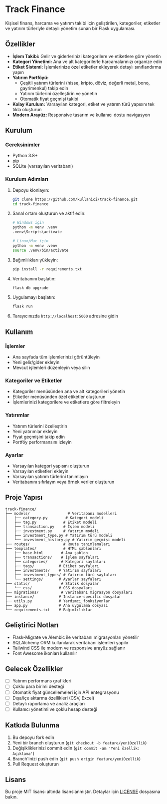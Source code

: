 # Track Finance

Kişisel finans, harcama ve yatırım takibi için geliştirilen, kategoriler, etiketler ve yatırım türleriyle detaylı yönetim sunan bir Flask uygulaması.

## Özellikler

- **İşlem Takibi:** Gelir ve giderlerinizi kategorilere ve etiketlere göre yönetin
- **Kategori Yönetimi:** Ana ve alt kategorilerle harcamalarınızı organize edin
- **Etiket Sistemi:** İşlemlerinize özel etiketler ekleyerek detaylı sınıflandırma yapın
- **Yatırım Portföyü:** 
  - Çeşitli yatırım türlerini (hisse, kripto, döviz, değerli metal, bono, gayrimenkul) takip edin
  - Yatırım türlerini özelleştirin ve yönetin
  - Otomatik fiyat geçmişi takibi
- **Kolay Kurulum:** Varsayılan kategori, etiket ve yatırım türü yapısını tek tıkla oluşturun
- **Modern Arayüz:** Responsive tasarım ve kullanıcı dostu navigasyon

## Kurulum

### Gereksinimler

- Python 3.8+
- pip
- SQLite (varsayılan veritabanı)

### Kurulum Adımları

1. Depoyu klonlayın:
   ```bash
   git clone https://github.com/kullanici/track-finance.git
   cd track-finance
   ```

2. Sanal ortam oluşturun ve aktif edin:
   ```bash
   # Windows için
   python -m venv .venv
   .venv\Scripts\activate

   # Linux/Mac için
   python -m venv .venv
   source .venv/bin/activate
   ```

3. Bağımlılıkları yükleyin:
   ```bash
   pip install -r requirements.txt
   ```

4. Veritabanını başlatın:
   ```bash
   flask db upgrade
   ```

5. Uygulamayı başlatın:
   ```bash
   flask run
   ```

6. Tarayıcınızda `http://localhost:5000` adresine gidin

## Kullanım

### İşlemler
- Ana sayfada tüm işlemlerinizi görüntüleyin
- Yeni gelir/gider ekleyin
- Mevcut işlemleri düzenleyin veya silin

### Kategoriler ve Etiketler
- Kategoriler menüsünden ana ve alt kategorileri yönetin
- Etiketler menüsünden özel etiketler oluşturun
- İşlemlerinizi kategorilere ve etiketlere göre filtreleyin

### Yatırımlar
- Yatırım türlerini özelleştirin
- Yeni yatırımlar ekleyin
- Fiyat geçmişini takip edin
- Portföy performansını izleyin

### Ayarlar
- Varsayılan kategori yapısını oluşturun
- Varsayılan etiketleri ekleyin
- Varsayılan yatırım türlerini tanımlayın
- Veritabanını sıfırlayın veya örnek veriler oluşturun

## Proje Yapısı

```
track-finance/
├── models/                 # Veritabanı modelleri
│   ├── category.py        # Kategori modeli
│   ├── tag.py            # Etiket modeli
│   ├── transaction.py    # İşlem modeli
│   ├── investment.py     # Yatırım modeli
│   ├── investment_type.py # Yatırım türü modeli
│   └── investment_history.py # Yatırım geçmişi modeli
├── routes/               # Route tanımlamaları
├── templates/            # HTML şablonları
│   ├── base.html        # Ana şablon
│   ├── transactions/    # İşlem sayfaları
│   ├── categories/      # Kategori sayfaları
│   ├── tags/           # Etiket sayfaları
│   ├── investments/    # Yatırım sayfaları
│   ├── investment_types/ # Yatırım türü sayfaları
│   └── settings/       # Ayarlar sayfaları
├── static/              # Statik dosyalar
│   └── css/            # CSS dosyaları
├── migrations/          # Veritabanı migrasyon dosyaları
├── instance/           # Instance-specific dosyalar
├── utils.py            # Yardımcı fonksiyonlar
├── app.py              # Ana uygulama dosyası
└── requirements.txt    # Bağımlılıklar
```

## Geliştirici Notları

- Flask-Migrate ve Alembic ile veritabanı migrasyonları yönetilir
- SQLAlchemy ORM kullanılarak veritabanı işlemleri yapılır
- Tailwind CSS ile modern ve responsive arayüz sağlanır
- Font Awesome ikonları kullanılır

## Gelecek Özellikler

- [ ] Yatırım performans grafikleri
- [ ] Çoklu para birimi desteği
- [ ] Otomatik fiyat güncellemeleri için API entegrasyonu
- [ ] Dışa/içe aktarma özellikleri (CSV, Excel)
- [ ] Detaylı raporlama ve analiz araçları
- [ ] Kullanıcı yönetimi ve çoklu hesap desteği

## Katkıda Bulunma

1. Bu depoyu fork edin
2. Yeni bir branch oluşturun (`git checkout -b feature/yeniOzellik`)
3. Değişikliklerinizi commit edin (`git commit -am 'Yeni özellik: Açıklama'`)
4. Branch'inizi push edin (`git push origin feature/yeniOzellik`)
5. Pull Request oluşturun

## Lisans

Bu proje MIT lisansı altında lisanslanmıştır. Detaylar için [LICENSE](LICENSE) dosyasına bakın.
